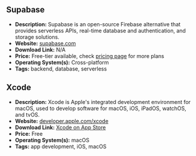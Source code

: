 ## Supabase

- **Description:** Supabase is an open-source Firebase alternative that provides serverless APIs, real-time database and authentication, and storage solutions.
- **Website:** [supabase.com](https://supabase.com/)
- **Download Link:** N/A
- **Price:** Free-tier available, check [pricing page](https://supabase.com/pricing) for more plans
- **Operating System(s):** Cross-platform
- **Tags:** backend, database, serverless

## Xcode

- **Description:** Xcode is Apple's integrated development environment for macOS, used to develop software for macOS, iOS, iPadOS, watchOS, and tvOS.
- **Website:** [developer.apple.com/xcode](https://developer.apple.com/xcode/)
- **Download Link:** [Xcode on App Store](https://apps.apple.com/us/app/xcode/id497799835)
- **Price:** Free
- **Operating System(s):** macOS
- **Tags:** app development, iOS, macOS
